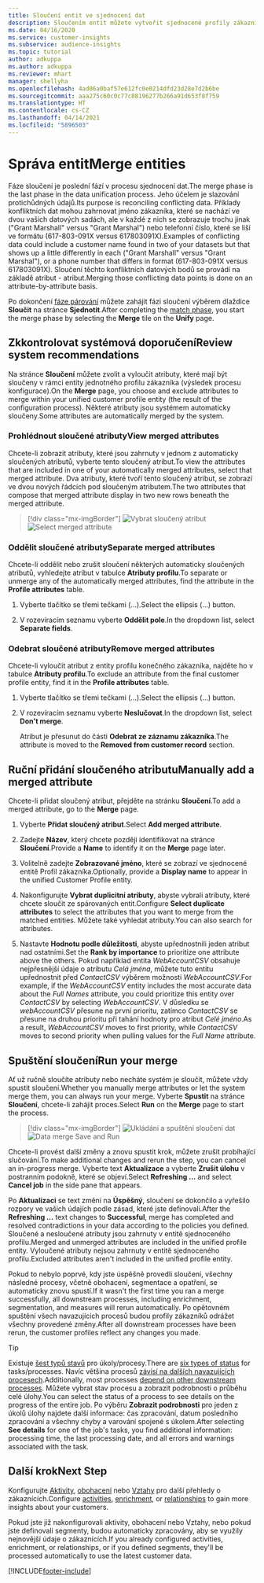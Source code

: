 ```yaml
---
title: Sloučení entit ve sjednocení dat
description: Sloučením entit můžete vytvořit sjednocené profily zákazníků.
ms.date: 04/16/2020
ms.service: customer-insights
ms.subservice: audience-insights
ms.topic: tutorial
author: adkuppa
ms.author: adkuppa
ms.reviewer: mhart
manager: shellyha
ms.openlocfilehash: 4ad06a0baf57e612fc0e0214dfd23d28e7d2b6be
ms.sourcegitcommit: aaa275c60c0c77c88196277b266a91d653f8f759
ms.translationtype: HT
ms.contentlocale: cs-CZ
ms.lasthandoff: 04/14/2021
ms.locfileid: "5896503"
---
```

# <a name="merge-entities"></a><span data-ttu-id="4093a-103">Správa entit</span><span class="sxs-lookup"><span data-stu-id="4093a-103">Merge entities</span></span>

<span data-ttu-id="4093a-104">Fáze sloučení je poslední fází v procesu sjednocení dat.</span><span class="sxs-lookup"><span data-stu-id="4093a-104">The merge phase is the last phase in the data unification process.</span></span> <span data-ttu-id="4093a-105">Jeho účelem je slazování protichůdných údajů.</span><span class="sxs-lookup"><span data-stu-id="4093a-105">Its purpose is reconciling conflicting data.</span></span> <span data-ttu-id="4093a-106">Příklady konfliktních dat mohou zahrnovat jméno zákazníka, které se nachází ve dvou vašich datových sadách, ale v každé z nich se zobrazuje trochu jinak ("Grant Marshall" versus "Grant Marshal") nebo telefonní číslo, které se liší ve formátu (617-803-091X versus 617803091X).</span><span class="sxs-lookup"><span data-stu-id="4093a-106">Examples of conflicting data could include a customer name found in two of your datasets but that shows up a little differently in each ("Grant Marshall" versus "Grant Marshal"), or a phone number that differs in format (617-803-091X versus 617803091X).</span></span> <span data-ttu-id="4093a-107">Sloučení těchto konfliktních datových bodů se provádí na základě atribut - atribut.</span><span class="sxs-lookup"><span data-stu-id="4093a-107">Merging those conflicting data points is done on an attribute-by-attribute basis.</span></span>

<span data-ttu-id="4093a-108">Po dokončení [fáze párování](match-entities.md) můžete zahájit fázi sloučení výběrem dlaždice **Sloučit** na stránce **Sjednotit**.</span><span class="sxs-lookup"><span data-stu-id="4093a-108">After completing the [match phase](match-entities.md), you start the merge phase by selecting the **Merge** tile on the **Unify** page.</span></span>

## <a name="review-system-recommendations"></a><span data-ttu-id="4093a-109">Zkkontrolovat systémová doporučení</span><span class="sxs-lookup"><span data-stu-id="4093a-109">Review system recommendations</span></span>

<span data-ttu-id="4093a-110">Na stránce **Sloučení** můžete zvolit a vyloučit atributy, které mají být sloučeny v rámci entity jednotného profilu zákazníka (výsledek procesu konfigurace).</span><span class="sxs-lookup"><span data-stu-id="4093a-110">On the **Merge** page, you choose and exclude attributes to merge within your unified customer profile entity (the result of the configuration process).</span></span> <span data-ttu-id="4093a-111">Některé atributy jsou systémem automaticky sloučeny.</span><span class="sxs-lookup"><span data-stu-id="4093a-111">Some attributes are automatically merged by the system.</span></span>

### <a name="view-merged-attributes"></a><span data-ttu-id="4093a-112">Prohlédnout sloučené atributy</span><span class="sxs-lookup"><span data-stu-id="4093a-112">View merged attributes</span></span>

<span data-ttu-id="4093a-113">Chcete-li zobrazit atributy, které jsou zahrnuty v jednom z automaticky sloučených atributů, vyberte tento sloučený atribut.</span><span class="sxs-lookup"><span data-stu-id="4093a-113">To view the attributes that are included in one of your automatically merged attributes, select that merged attribute.</span></span> <span data-ttu-id="4093a-114">Dva atributy, které tvoří tento sloučený atribut, se zobrazí ve dvou nových řádcích pod sloučeným atributem.</span><span class="sxs-lookup"><span data-stu-id="4093a-114">The two attributes that compose that merged attribute display in two new rows beneath the merged attribute.</span></span>

> [!div class="mx-imgBorder"]
> <span data-ttu-id="4093a-115">![Vybrat sloučený atribut](media/configure-data-merge-profile-attributes.png "Vybrat sloučený atribut")</span><span class="sxs-lookup"><span data-stu-id="4093a-115">![Select merged attribute](media/configure-data-merge-profile-attributes.png "Select merged attribute")</span></span>

### <a name="separate-merged-attributes"></a><span data-ttu-id="4093a-116">Oddělit sloučené atributy</span><span class="sxs-lookup"><span data-stu-id="4093a-116">Separate merged attributes</span></span>

<span data-ttu-id="4093a-117">Chcete-li oddělit nebo zrušit sloučení některých automaticky sloučených atributů, vyhledejte atribut v tabulce **Atributy profilu**.</span><span class="sxs-lookup"><span data-stu-id="4093a-117">To separate or unmerge any of the automatically merged attributes, find the attribute in the **Profile attributes** table.</span></span>

1. <span data-ttu-id="4093a-118">Vyberte tlačítko se třemi tečkami (...).</span><span class="sxs-lookup"><span data-stu-id="4093a-118">Select the ellipsis (...) button.</span></span>
  
2. <span data-ttu-id="4093a-119">V rozevíracím seznamu vyberte **Oddělit pole**.</span><span class="sxs-lookup"><span data-stu-id="4093a-119">In the dropdown list, select **Separate fields**.</span></span>

### <a name="remove-merged-attributes"></a><span data-ttu-id="4093a-120">Odebrat sloučené atributy</span><span class="sxs-lookup"><span data-stu-id="4093a-120">Remove merged attributes</span></span>

<span data-ttu-id="4093a-121">Chcete-li vyloučit atribut z entity profilu konečného zákazníka, najděte ho v tabulce **Atributy profilu**.</span><span class="sxs-lookup"><span data-stu-id="4093a-121">To exclude an attribute from the final customer profile entity, find it in the **Profile attributes** table.</span></span>

1. <span data-ttu-id="4093a-122">Vyberte tlačítko se třemi tečkami (...).</span><span class="sxs-lookup"><span data-stu-id="4093a-122">Select the ellipsis (...) button.</span></span>
  
2. <span data-ttu-id="4093a-123">V rozevíracím seznamu vyberte **Neslučovat**.</span><span class="sxs-lookup"><span data-stu-id="4093a-123">In the dropdown list, select **Don't merge**.</span></span>

   <span data-ttu-id="4093a-124">Atribut je přesunut do části **Odebrat ze záznamu zákazníka**.</span><span class="sxs-lookup"><span data-stu-id="4093a-124">The attribute is moved to the **Removed from customer record** section.</span></span>

## <a name="manually-add-a-merged-attribute"></a><span data-ttu-id="4093a-125">Ruční přidání sloučeného atributu</span><span class="sxs-lookup"><span data-stu-id="4093a-125">Manually add a merged attribute</span></span>

<span data-ttu-id="4093a-126">Chcete-li přidat sloučený atribut, přejděte na stránku **Sloučení**.</span><span class="sxs-lookup"><span data-stu-id="4093a-126">To add a merged attribute, go to the **Merge** page.</span></span>

1. <span data-ttu-id="4093a-127">Vyberte **Přidat sloučený atribut**.</span><span class="sxs-lookup"><span data-stu-id="4093a-127">Select **Add merged attribute**.</span></span>

2. <span data-ttu-id="4093a-128">Zadejte **Název**, který chcete později identifikovat na stránce **Sloučení**.</span><span class="sxs-lookup"><span data-stu-id="4093a-128">Provide a **Name** to identify it on the **Merge** page later.</span></span>

3. <span data-ttu-id="4093a-129">Volitelně zadejte **Zobrazované jméno**, které se zobrazí ve sjednocené entitě Profil zákazníka.</span><span class="sxs-lookup"><span data-stu-id="4093a-129">Optionally, provide a **Display name** to appear in the unified Customer Profile entity.</span></span>

4. <span data-ttu-id="4093a-130">Nakonfigurujte **Vybrat duplicitní atributy**, abyste vybrali atributy, které chcete sloučit ze spárovaných entit.</span><span class="sxs-lookup"><span data-stu-id="4093a-130">Configure **Select duplicate attributes** to select the attributes that you want to merge from the matched entities.</span></span> <span data-ttu-id="4093a-131">Můžete také vyhledat atributy.</span><span class="sxs-lookup"><span data-stu-id="4093a-131">You can also search for attributes.</span></span>

5. <span data-ttu-id="4093a-132">Nastavte **Hodnotu podle důležitosti**, abyste upřednostnili jeden atribut nad ostatními.</span><span class="sxs-lookup"><span data-stu-id="4093a-132">Set the **Rank by importance** to prioritize one attribute above the others.</span></span> <span data-ttu-id="4093a-133">Pokud například entita *WebAccountCSV* obsahuje nejpřesnější údaje o atributu *Celá jména*, můžete tuto entitu upřednostnit před *ContactCSV* výběrem možnosti *WebAccountCSV*.</span><span class="sxs-lookup"><span data-stu-id="4093a-133">For example, if the *WebAccountCSV* entity includes the most accurate data about the *Full Names* attribute, you could prioritize this entity over *ContactCSV* by selecting *WebAccountCSV*.</span></span> <span data-ttu-id="4093a-134">V důsledku se *webAccountCSV* přesune na první prioritu, zatímco *ContactCSV* se přesune na druhou prioritu při tahání hodnoty pro atribut *Celé jméno*.</span><span class="sxs-lookup"><span data-stu-id="4093a-134">As a result, *WebAccountCSV* moves to first priority, while *ContactCSV* moves to second priority when pulling values for the *Full Name* attribute.</span></span>

## <a name="run-your-merge"></a><span data-ttu-id="4093a-135">Spuštění sloučení</span><span class="sxs-lookup"><span data-stu-id="4093a-135">Run your merge</span></span>

<span data-ttu-id="4093a-136">Ať už ručně sloučíte atributy nebo necháte systém je sloučit, můžete vždy spustit sloučení.</span><span class="sxs-lookup"><span data-stu-id="4093a-136">Whether you manually merge attributes or let the system merge them, you can always run your merge.</span></span> <span data-ttu-id="4093a-137">Vyberte **Spustit** na stránce **Sloučení**, chcete-li zahájit proces.</span><span class="sxs-lookup"><span data-stu-id="4093a-137">Select **Run** on the **Merge** page to start the process.</span></span>

> [!div class="mx-imgBorder"]
> <span data-ttu-id="4093a-138">![Ukládání a spuštění sloučení dat](media/configure-data-merge-save-run.png "Ukládání a spuštění sloučení dat")</span><span class="sxs-lookup"><span data-stu-id="4093a-138">![Data merge Save and Run](media/configure-data-merge-save-run.png "Data merge Save and Run")</span></span>

<span data-ttu-id="4093a-139">Chcete-li provést další změny a znovu spustit krok, můžete zrušit probíhající slučování.</span><span class="sxs-lookup"><span data-stu-id="4093a-139">To make additional changes and rerun the step, you can cancel an in-progress merge.</span></span> <span data-ttu-id="4093a-140">Vyberte text **Aktualizace** a vyberte **Zrušit úlohu** v postranním podokně, které se objeví.</span><span class="sxs-lookup"><span data-stu-id="4093a-140">Select **Refreshing ...** and select **Cancel job**  in the side pane that appears.</span></span>

<span data-ttu-id="4093a-141">Po **Aktualizaci** se text změní na **Úspěšný**, sloučení se dokončilo a vyřešilo rozpory ve vašich údajích podle zásad, které jste definovali.</span><span class="sxs-lookup"><span data-stu-id="4093a-141">After the **Refreshing ...** text changes to **Successful**, merge has completed and resolved contradictions in your data according to the policies you defined.</span></span> <span data-ttu-id="4093a-142">Sloučené a nesloučené atributy jsou zahrnuty v entitě sjednoceného profilu.</span><span class="sxs-lookup"><span data-stu-id="4093a-142">Merged and unmerged attributes are included in the unified profile entity.</span></span> <span data-ttu-id="4093a-143">Vyloučené atributy nejsou zahrnuty v entitě sjednoceného profilu.</span><span class="sxs-lookup"><span data-stu-id="4093a-143">Excluded attributes aren't included in the unified profile entity.</span></span>

<span data-ttu-id="4093a-144">Pokud to nebylo poprvé, kdy jste úspěšně provedli sloučení, všechny následné procesy, včetně obohacení, segmentace a opatření, se automaticky znovu spustí.</span><span class="sxs-lookup"><span data-stu-id="4093a-144">If it wasn't the first time you ran a merge successfully, all downstream processes, including enrichment, segmentation, and measures will rerun automatically.</span></span> <span data-ttu-id="4093a-145">Po opětovném spuštění všech navazujících procesů budou profily zákazníků odrážet všechny provedené změny.</span><span class="sxs-lookup"><span data-stu-id="4093a-145">After all downstream processes have been rerun, the customer profiles reflect any changes you made.</span></span>

> [!TIP]
> <span data-ttu-id="4093a-146">Existuje [šest typů stavů](system.md#status-types) pro úkoly/procesy.</span><span class="sxs-lookup"><span data-stu-id="4093a-146">There are [six types of status](system.md#status-types) for tasks/processes.</span></span> <span data-ttu-id="4093a-147">Navíc většina procesů [závisí na dalších navazujících procesech](system.md#refresh-policies).</span><span class="sxs-lookup"><span data-stu-id="4093a-147">Additionally, most processes [depend on other downstream processes](system.md#refresh-policies).</span></span> <span data-ttu-id="4093a-148">Můžete vybrat stav procesu a zobrazit podrobnosti o průběhu celé úlohy.</span><span class="sxs-lookup"><span data-stu-id="4093a-148">You can select the status of a process to see details on the progress of the entire job.</span></span> <span data-ttu-id="4093a-149">Po výběru **Zobrazit podrobnosti** pro jeden z úkolů úlohy najdete další informace: čas zpracování, datum posledního zpracování a všechny chyby a varování spojené s úkolem.</span><span class="sxs-lookup"><span data-stu-id="4093a-149">After selecting **See details** for one of the job's tasks, you find additional information: processing time, the last processing date, and all errors and warnings associated with the task.</span></span>

## <a name="next-step"></a><span data-ttu-id="4093a-150">Další krok</span><span class="sxs-lookup"><span data-stu-id="4093a-150">Next Step</span></span>

<span data-ttu-id="4093a-151">Konfigurujte [Aktivity](activities.md), [obohacení](enrichment-hub.md) nebo [Vztahy](relationships.md) pro další přehledy o zákaznících.</span><span class="sxs-lookup"><span data-stu-id="4093a-151">Configure [activities](activities.md), [enrichment](enrichment-hub.md), or [relationships](relationships.md) to gain more insights about your customers.</span></span>

<span data-ttu-id="4093a-152">Pokud jste již nakonfigurovali aktivity, obohacení nebo Vztahy, nebo pokud jste definovali segmenty, budou automaticky zpracovány, aby se využily nejnovější údaje o zákaznících.</span><span class="sxs-lookup"><span data-stu-id="4093a-152">If you already configured activities, enrichment, or relationships, or if you defined segments, they'll be processed automatically to use the latest customer data.</span></span>




[!INCLUDE[footer-include](../includes/footer-banner.md)]